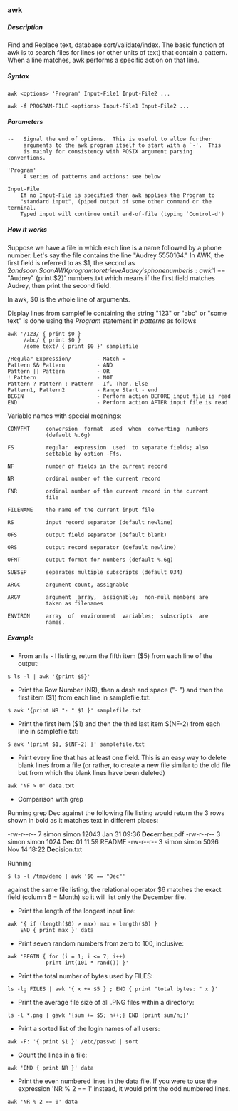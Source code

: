 ### awk

##### Description

Find and Replace text, database sort/validate/index.
The basic function of awk is to search files for lines
(or other units of text) that contain a pattern.
When a line matches, awk performs a specific action on that line.


##### Syntax

```
awk <options> 'Program' Input-File1 Input-File2 ...

awk -f PROGRAM-FILE <options> Input-File1 Input-File2 ...
```

##### Parameters

```
--   Signal the end of options.  This is useful to allow further
     arguments to the awk program itself to start with a `-'.  This
     is mainly for consistency with POSIX argument parsing conventions.

'Program'
     A series of patterns and actions: see below

Input-File
    If no Input-File is specified then awk applies the Program to
    "standard input", (piped output of some other command or the terminal.
    Typed input will continue until end-of-file (typing `Control-d')
```


##### How it works

Suppose we have a file in which each line is a name followed by a phone number.
Let's say the file contains the line "Audrey 5550164."
In AWK, the first field is referred to as $1, the second as $2 and so on.
So an AWK program to retrieve Audrey's phone number is:
awk '$1 == "Audrey" {print $2}' numbers.txt
which means if the first field matches Audrey, then print the second field.

In awk, $0 is the whole line of arguments.


Display lines from samplefile containing the string "123" or "abc" or "some text"
is done using the *Program* statement in *patterns* as follows

```
awk '/123/ { print $0 }
     /abc/ { print $0 }
     /some text/ { print $0 }' samplefile
```

```
/Regular Expression/        - Match =
Pattern && Pattern          - AND
Pattern || Pattern          - OR
! Pattern                   - NOT
Pattern ? Pattern : Pattern - If, Then, Else
Pattern1, Pattern2          - Range Start - end
BEGIN                       - Perform action BEFORE input file is read
END                         - Perform action AFTER input file is read
```

Variable names with special meanings:
```
CONVFMT     conversion  format  used  when  converting  numbers
            (default %.6g)

FS          regular  expression  used  to separate fields; also
            settable by option -Ffs.

NF          number of fields in the current record

NR          ordinal number of the current record

FNR         ordinal number of the current record in the current
            file

FILENAME    the name of the current input file

RS          input record separator (default newline)

OFS         output field separator (default blank)

ORS         output record separator (default newline)

OFMT        output format for numbers (default %.6g)

SUBSEP      separates multiple subscripts (default 034)

ARGC        argument count, assignable

ARGV        argument  array,  assignable;  non-null members are
            taken as filenames

ENVIRON     array  of  environment  variables;  subscripts  are
            names.
```

##### Example

- From an ls - l listing, return the fifth item ($5) from each line of the output:
```
$ ls -l | awk '{print $5}'
```

- Print the Row Number (NR), then a dash and space ("- ") and then the first item
($1) from each line in samplefile.txt:
```
$ awk '{print NR "- " $1 }' samplefile.txt
```

- Print the first item ($1) and then the third last item $(NF-2) from each line
in samplefile.txt:
```
$ awk '{print $1, $(NF-2) }' samplefile.txt
```

- Print every line that has at least one field. This is an easy way to delete
blank lines from a file (or rather, to create a new file similar to the old
file but from which the blank lines have been deleted)
```
awk 'NF > 0' data.txt
```

- Comparison with grep

Running grep Dec against the following file listing would return the 3 rows
shown in bold as it matches text in different places:

-rw-r--r-- 7 simon simon 12043 Jan 31 09:36 **Dec**ember.pdf
-rw-r--r-- 3 simon simon 1024 **Dec** 01 11:59 README
-rw-r--r-- 3 simon simon 5096 Nov 14 18:22 **Dec**ision.txt

Running
```
$ ls -l /tmp/demo | awk '$6 == "Dec"'
```
against the same file listing, the relational operator $6 matches the exact
field (column 6 = Month) so it will list only the December file.


- Print the length of the longest input line:
```
awk '{ if (length($0) > max) max = length($0) }
    END { print max }' data
```

- Print seven random numbers from zero to 100, inclusive:
```
awk 'BEGIN { for (i = 1; i <= 7; i++)
            print int(101 * rand()) }'
```

- Print the total number of bytes used by FILES:
```
ls -lg FILES | awk '{ x += $5 } ; END { print "total bytes: " x }'
```

- Print the average file size of all .PNG files within a directory:
```
ls -l *.png | gawk '{sum += $5; n++;} END {print sum/n;}'
```

- Print a sorted list of the login names of all users:
```
awk -F: '{ print $1 }' /etc/passwd | sort
```

- Count the lines in a file:
```
awk 'END { print NR }' data
```

- Print the even numbered lines in the data file. If you were to use the expression 'NR % 2 == 1' instead, it would print the odd numbered lines.
```
awk 'NR % 2 == 0' data
```